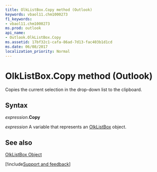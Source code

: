 ```yaml
---
title: OlkListBox.Copy method (Outlook)
keywords: vbaol11.chm1000273
f1_keywords:
- vbaol11.chm1000273
ms.prod: outlook
api_name:
- Outlook.OlkListBox.Copy
ms.assetid: 17bf32c1-cafa-86ad-7d13-fac403b1d1cd
ms.date: 06/08/2017
localization_priority: Normal
---
```



# OlkListBox.Copy method (Outlook)

Copies the current selection in the drop-down list to the clipboard.


## Syntax

_expression_.**Copy**

_expression_ A variable that represents an [OlkListBox](Outlook.OlkListBox.md) object.


## See also


[OlkListBox Object](Outlook.OlkListBox.md)

[!include[Support and feedback](~/includes/feedback-boilerplate.md)]